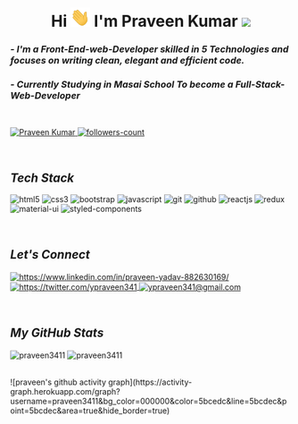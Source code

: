 
<!----------------------------------- Heading Section ------------------------------------>
<h1 align="center">
    Hi
    <img src="https://raw.githubusercontent.com/ABSphreak/ABSphreak/master/gifs/Hi.gif" width="35">
    I'm Praveen Kumar
    <img src="https://camo.githubusercontent.com/d3359cb00ab0b5ed8f2e1fe3fceb4fbaf3b614340f8c0db99c17b9f50b351770/68747470733a2f2f656d6f6a69732e736c61636b6d6f6a69732e636f6d2f656d6f6a69732f696d616765732f313533313834393433302f343234362f626c6f622d73756e676c61737365732e6769663f31353331383439343330" width="35">
</h1>



<!----------------------------------- About Section ------------------------------------>

<h3>
    <i>- I'm a Front-End-web-Developer skilled in 5 Technologies and  focuses on writing clean, elegant and efficient code.</i>
</h3>

<h3>
    <i>- Currently Studying in Masai School To become a Full-Stack-Web-Developer</i>
</h3>
<br>



<!----------------------------------- Profile View Section ------------------------------------>

<p align="left">
    <a href="https://github.com/praveen3411">
        <img src="https://komarev.com/ghpvc/?username=praveen3411&label=Profile%20views&color=0e75b6&style=flat" alt="Praveen Kumar" />
    </a>
    <a href="https://github.com/praveen3411?tab=followers">
        <img src="https://img.shields.io/github/followers/praveen3411?label=Followers&style=social" alt="followers-count">
    </a>
</p>
<br>



<!----------------------------------- Tech Stack Section ------------------------------------>

<h2><i>Tech Stack</i></h2>

<p>
    <img src="https://img.shields.io/badge/HTML5-E34F26?style=for-the-badge&logo=html5&logoColor=white" alt="html5" />
    <img src="https://img.shields.io/badge/CSS3-1572B6?style=for-the-badge&logo=css3&logoColor=white" alt="css3" />
    <img src="https://img.shields.io/badge/Bootstrap-563D7C?style=for-the-badge&logo=bootstrap&logoColor=white" alt="bootstrap" />
    <img src="https://img.shields.io/badge/JavaScript-323330?style=for-the-badge&logo=javascript&logoColor=F7DF1E" alt="javascript" />
    <img src="https://img.shields.io/badge/Git-f44d27?style=for-the-badge&logo=git&logoColor=white" alt="git" />
    <img src="https://img.shields.io/badge/GitHub-100000?style=for-the-badge&logo=github&logoColor=white" alt="github" />
    <img src="https://img.shields.io/badge/React-20232A?style=for-the-badge&logo=react&logoColor=61DAFB" alt="reactjs" />
    <img src="https://img.shields.io/badge/Redux-593D88?style=for-the-badge&logo=redux&logoColor=white" alt="redux" />
    <img src="https://img.shields.io/badge/Material%20UI-007FFF?style=for-the-badge&logo=mui&logoColor=white" alt="material-ui" />
    <img src="https://img.shields.io/badge/styled--components-DB7093?style=for-the-badge&logo=styled-components&logoColor=white" alt="styled-components" />
</p>
<br>


<!----------------------------------- Social Media Links Section ------------------------------------>

<h2><i>Let's Connect</i></h2>


<p align="left">
    <a href="https://www.linkedin.com/in/praveen-yadav-882630169/">
        <img align="center" src="https://img.shields.io/badge/LinkedIn-0077B5?style=for-the-badge&logo=linkedin&logoColor=white" alt="https://www.linkedin.com/in/praveen-yadav-882630169/" />
    </a>
    <a href="https://twitter.com/ypraveen341">
        <img align="center" src="https://img.shields.io/badge/Twitter-1DA1F2?style=for-the-badge&logo=twitter&logoColor=white" alt="https://twitter.com/ypraveen341" />
    </a>
    <a title="ypraveen341@gmail.com" href="mailto:ypraveen341@gmail.com">
        <img align="center" src="https://img.shields.io/badge/Gmail-D14836?style=for-the-badge&logo=gmail&logoColor=white" alt="ypraveen341@gmail.com"/>
    </a>
</p>
<br>



<!----------------------------------- GitHub Stats Section ------------------------------------>

<h2><i>My GitHub Stats</i></h2>

<p>
    <img align="center" src="https://github-readme-stats.vercel.app/api?username=praveen3411&show_icons=true&include_all_commits=true&count_private=true&hide=issues,contribs&border_radius=0&locale=en&theme=dark" alt="praveen3411" height="139" />
    <img align="center" src="https://github-readme-stats.vercel.app/api/top-langs/?username=praveen3411&layout=compact&exclude_repo=Lybrate-Website-Clone-Version-2.0,Lybrate-Website-Clone,Adidas-Clone&hide=Shell&border_radius=0&theme=dark" alt="praveen3411" height="139" />
</p>

<br>
![praveen's github activity graph](https://activity-graph.herokuapp.com/graph?username=praveen3411&bg_color=000000&color=5bcedc&line=5bcdec&point=5bcdec&area=true&hide_border=true)
 <br>


